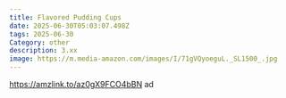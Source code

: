 ```yaml
---
title: Flavored Pudding Cups
date: 2025-06-30T05:03:07.498Z
tags: 2025-06-30
Category: other
description: 3.xx
image: https://m.media-amazon.com/images/I/71gVQyoeguL._SL1500_.jpg
---
```

https://amzlink.to/az0gX9FCO4bBN ad